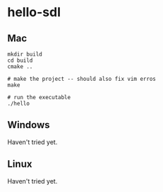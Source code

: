 # hello-sdl

## Mac

```
mkdir build
cd build
cmake ..

# make the project -- should also fix vim erros
make

# run the executable
./hello
```

## Windows

Haven't tried yet.

## Linux

Haven't tried yet.

